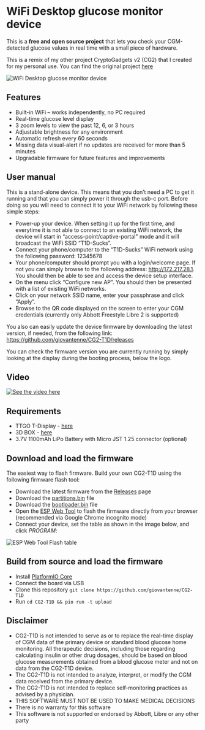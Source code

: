 # WiFi Desktop glucose monitor device

This is a **free and open source project** that lets you check your CGM-detected glucose values in real time with a small piece of hardware.

This is a remix of my other project CryptoGadgets v2 (CG2) that I created for my personal use. You can find the original project [here](https://github.com/giovantenne/CG2)

![WiFi Desktop glucose monitor device](https://www.datocms-assets.com/56675/1757097907-pxl_20250905_170517849.jpg?fm=webp&w=610)


## Features

- Built-in WiFi – works independently, no PC required
- Real-time glucose level display
- 3 zoom levels to view the past 12, 6, or 3 hours
- Adjustable brightness for any environment
- Automatic refresh every 60 seconds
- Missing data visual-alert if no updates are received for more than 5 minutes
- Upgradable firmware for future features and improvements

## User manual

This is a stand-alone device. This means that you don’t need a PC  to get it running and that you can simply power it through the usb-c port. Before doing so  you will need to connect it to your WiFi network by following these simple steps:

- Power-up your device. When setting it up for the first time, and everytime it is not able to connect to an existing WiFi network, the device will start in “access-point/captive-portal" mode and it will broadcast the WiFi SSID “T1D-Sucks”.
- Connect your phone/computer to the “T1D-Sucks” WiFi network using the following password: 12345678
- Your phone/computer should prompt you with a login/welcome page. If not you can simply browse to the following address: http://172.217.28.1. You should then be able to see and access the device setup interface.
- On the menu click “Configure new AP”. You should then be presented with a list of existing WiFi networks.
- Click on your network SSID name, enter your passphrase and click “Apply”.
- Browse to the QR code displayed on the screen to enter your CGM credentials (currently only Abbott Freestyle Libre 2 is supported)

You also can easily update the device firmware by downloading the latest version, if needed, from the following link: https://github.com/giovantenne/CG2-T1D/releases

You can check the firmware version you are currently running  by simply  looking at the display during the booting process, below the logo.


## Video
[![See the video here](https://www.datocms-assets.com/56675/1757099976-pxl_20250905_184210330.jpg?fm=webp&w=610)](https://www.youtube.com/watch?v=8-MzdPxjns4)


## Requirements
- TTGO T-Display - [here](https://www.lilygo.cc/products/lilygo%C2%AE-ttgo-t-display-1-14-inch-lcd-esp32-control-board)
- 3D BOX - [here](stl/)
- 3.7V 1100mAh LiPo Battery with Micro JST 1.25 connector (optional)

## Download and load the firmware

The easiest way to flash firmware. Build your own CG2-T1D using the following firmware flash tool:

- Download the latest firmware from the [Releases](https://github.com/giovantenne/CG2-T1D/releases) page
- Download the [partitions.bin](https://github.com/giovantenne/CG2-T1D/raw/refs/heads/master/bin/partitions.bin) file
- Download the [bootloader.bin](https://github.com/giovantenne/CG2-T1D/raw/refs/heads/master/bin/bootloader.bin) file
- Open the [ESP Web Tool](https://esp.huhn.me/) to flash the firmware directly from your browser  (recommended via Google Chrome incognito mode)
- Connect your device, set the table as shown in the image below, and click _PROGRAM_:

![ESP Web Tool Flash table](https://github.com/giovantenne/CG2-T1D/blob/master/bin/ESPWebTool.png)

## Build from source and load the firmware
- Install [PlatformIO Core](https://platformio.org/install/cli)
- Connect the board via USB
- Clone this repository `git clone https://github.com/giovantenne/CG2-T1D`
- Run `cd CG2-T1D && pio run -t upload`

## Disclaimer

 - CG2-T1D is not intended to serve as or to replace the real-time display of CGM data of the primary device or standard blood glucose home monitoring. All therapeutic decisions, including those regarding calculating insulin or other drug dosages, should be based on blood glucose measurements obtained from a blood glucose meter and not on data from the CG2-T1D device.
- The CG2-T1D is not intended to analyze, interpret, or modify the CGM data received from the primary device.
- The CG2-T1D is not intended to replace self-monitoring practices as advised by a physician.
- THIS SOFTWARE MUST NOT BE USED TO MAKE MEDICAL DECISIONS
- There is no warranty for this software
- This software is not supported or endorsed by Abbott, Libre or any other party
